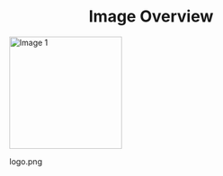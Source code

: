 <h1 style ="text-align: center;"> Image Overview </h1>
<div>
<div>
<img src="https://media.evkx.net/multimedia/models/onvo/logo_xst.png" alt="Image 1" style="width: 200px;">
<p>logo.png</p>
</div>
</div>
